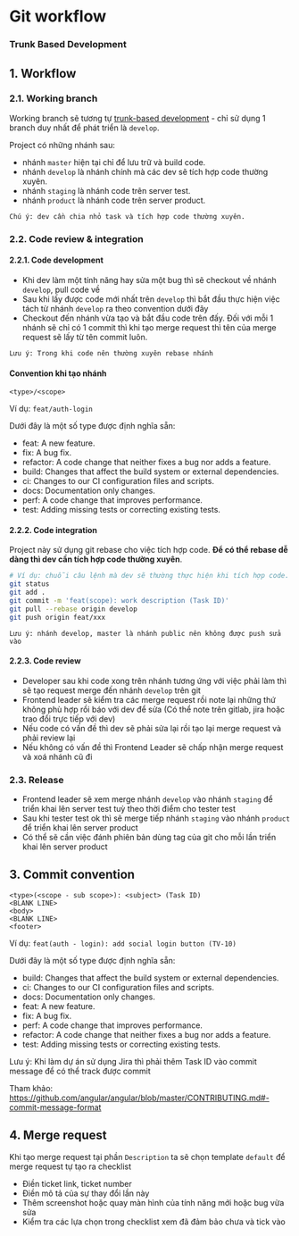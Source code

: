 # Git workflow
### Trunk Based Development

## 1. Workflow
### 2.1. Working branch
Working branch sẽ tương tự [trunk-based development](https://github.com/stakater/tbd-cd-workflow) - chỉ sử dụng 1 branch duy nhất để phát triển là `develop`.

Project có những nhánh sau:
- nhánh `master` hiện tại chỉ để lưu trữ và build code.
- nhánh `develop` là nhánh chính mà các dev sẽ tích hợp code thường xuyên.
- nhánh `staging` là nhánh code trên server test.
- nhánh `product` là nhánh code trên server product.

```
Chú ý: dev cần chia nhỏ task và tích hợp code thường xuyên.
```

### 2.2. Code review & integration
#### 2.2.1. Code development
- Khi dev làm một tính năng hay sửa một bug thì sẽ checkout về nhánh `develop`, pull code về
- Sau khi lấy được code mới nhất trên `develop` thì bắt đầu thực hiện việc tách từ nhánh `develop` ra theo convention dưới đây
- Checkout đến nhánh vừa tạo và bắt đầu code trên đấy. Đối với mỗi 1 nhánh sẽ chỉ có 1 commit thì khi tạo merge request thì tên của merge request sẽ lấy từ tên commit luôn. 

```
Lưu ý: Trong khi code nên thường xuyên rebase nhánh 
```

#### Convention khi tạo nhánh
```
<type>/<scope>
```

Ví dụ: `feat/auth-login`

Dưới đây là một số type được định nghĩa sẵn:
- feat: A new feature.
- fix: A bug fix.
- refactor: A code change that neither fixes a bug nor adds a feature.
- build: Changes that affect the build system or external dependencies.
- ci: Changes to our CI configuration files and scripts.
- docs: Documentation only changes.
- perf: A code change that improves performance.
- test: Adding missing tests or correcting existing tests.

#### 2.2.2. Code integration
Project này sử dụng git rebase cho việc tích hợp code. **Để có thể rebase dễ dàng thì dev cần tích hợp code thường xuyên**.

```bash
# Ví dụ: chuỗi câu lệnh mà dev sẽ thường thực hiện khi tích hợp code.
git status
git add .
git commit -m 'feat(scope): work description (Task ID)'
git pull --rebase origin develop
git push origin feat/xxx
```

```
Lưu ý: nhánh develop, master là nhánh public nên không được push sửa vào
```

#### 2.2.3. Code review
- Developer sau khi code xong trên nhánh tương ứng với việc phải làm thì sẽ tạo request merge đến nhánh `develop` trên git
- Frontend leader sẽ kiểm tra các merge request rồi note lại những thứ không phù hợp rồi báo với dev để sửa (Có thể note trên gitlab, jira hoặc trao đổi trực tiếp với dev)
- Nếu code có vấn đề thì dev sẽ phải sửa lại rồi tạo lại merge request và phải review lại
- Nếu không có vấn đề thì Frontend Leader sẽ chấp nhận merge request và xoá nhánh cũ đi

### 2.3. Release
- Frontend leader sẽ xem merge nhánh `develop` vào nhánh `staging` để triển khai lên server test tuỳ theo thời điểm cho tester test
- Sau khi tester test ok thì sẽ merge tiếp nhánh `staging` vào nhánh `product` để triển khai lên server product
- Có thể sẽ cần việc đánh phiên bản dùng tag của git cho mỗi lần triển khai lên server product

## 3. Commit convention
```
<type>(<scope - sub scope>): <subject> (Task ID)
<BLANK LINE>
<body>
<BLANK LINE>
<footer>
```

Ví dụ: `feat(auth - login): add social login button (TV-10)`

Dưới đây là một số type được định nghĩa sẵn:
- build: Changes that affect the build system or external dependencies.
- ci: Changes to our CI configuration files and scripts.
- docs: Documentation only changes.
- feat: A new feature.
- fix: A bug fix.
- perf: A code change that improves performance.
- refactor: A code change that neither fixes a bug nor adds a feature.
- test: Adding missing tests or correcting existing tests.

Lưu ý: Khi làm dự án sử dụng Jira thì phải thêm Task ID vào commit message để có thể track được commit

Tham khảo: https://github.com/angular/angular/blob/master/CONTRIBUTING.md#-commit-message-format

## 4. Merge request
Khi tạo merge request tại phần `Description` ta sẽ chọn template `default` để merge request tự tạo ra checklist

- Điền ticket link, ticket number
- Điền mô tả của sự thay đổi lần này
- Thêm screenshot hoặc quay màn hình của tính năng mới hoặc bug vừa sửa
- Kiểm tra các lựa chọn trong checklist xem đã đảm bảo chưa và tick vào
